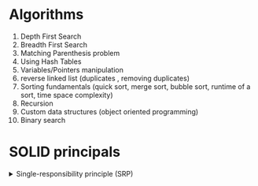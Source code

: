 # Algorithms

1. Depth First Search
2. Breadth First Search
3. Matching Parenthesis problem
4. Using Hash Tables
5. Variables/Pointers manipulation
6. reverse linked list (duplicates , removing duplicates)
7. Sorting fundamentals (quick sort, merge sort, bubble sort,
   runtime of a sort, time space complexity)
8. Recursion
9. Custom data structures (object oriented programming)
10. Binary search

# SOLID principals

<details>
<summary>Single-responsibility principle (SRP)</summary>

A class should only have a single responsibility. This simply means only changes to one part of the software’s specification should be able to affect the specification of the class.

```java
public class PaymentProcessing
{
    public void Process(object obj)
    {
         //process logic here
    }
}
```

This class abides by the single-responsibility principle because it only does one thing and that is to process payment. If we were to add a method that does something other than processing payment, then that would violate the single-responsibility principle. The reason being is because that class would now have multiple responsibilities. Let’s say we wanted to also process Discounts in concert in payments. You might be tempted to just add the logic to process discounts in the PaymentProcessing class. But payment processing and applying discounts to payment are two different things. The solution would be to change our payment class to return the processed payment object, then create a separate Discount class, then hand over the processed payment as a parameter to the Discount class. That way the payment class still has one responsibility and now we have a Discount class that only applies discounts to processed payments. A change to the Discount class wouldn’t affect the PaymentProcessing class and vice versa.

</details>
